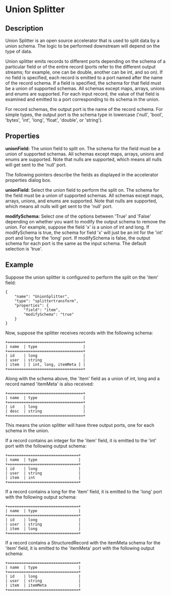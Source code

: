 # Union Splitter


Description
-----------
Union Splitter is an open source accelerator that is used to split data by a union schema. The logic to be performed downstream will depend on the type of data.

Union splitter emits records to different ports depending on the schema of a particular field or of 
the entire record (ports refer to the different output streams; for example, one can be double, another can 
be int, and so on). If no field is specified, each record is emitted to a port named after the name of 
the record schema. If a field is specified, the schema for that field must be a union of supported schemas. 
All schemas except maps, arrays, unions and enums are supported. For each input record, the value of that 
field is examined and emitted to a port corresponding to its schema in the union.


For record schemas, the output port is the name of the record schema. For simple types, the output port is the schema type in lowercase ('null', 'bool', 'bytes', 'int', 'long', 'float', 'double', or 'string').


Properties
----------
**unionField:** The union field to split on. The schema for the field must be a union of supported schemas.
All schemas except maps, arrays, unions and enums are supported. Note that nulls are supported,
which means all nulls will get sent to the 'null' port.


The following pointers describe the fields as displayed in the accelerator properties dialog box.

**unionField:** Select the union field to perform the split on. The schema for the field must be a union of supported schemas.
All schemas except maps, arrays, unions, and enums are supported. Note that nulls are supported, which means all nulls will get sent to the 'null' port.

**modifySchema:** Select one of the options between 'True' and 'False' depending on whether you want to modify the output schema to remove the union. For example, suppose the field 'x' is a union of int and long. If modifySchema is true, the schema for field 'x' will just be an int for the 'int' port and long for the 'long' port. If modifySchema is false, the output schema for each port
is the same as the input schema. The default selection is 'true'.


Example
-------
Suppose the union splitter is configured to perform the split on the 'item' field:

    {
        "name": "UnionSplitter",
        "type": "splittertransform",
        "properties": {
            "field": "item",
            "modifySchema": "true"
        }
    }


Now, suppose the splitter receives records with the following schema:

    +=================================+
    | name  | type                    |
    +=================================+
    | id    | long                    |
    | user  | string                  |
    | item  | [ int, long, itemMeta ] |
    +=================================+

Along with the schema above, the 'item' field as a union of int, long and a record named 'itemMeta' is also received:

    +=================================+
    | name  | type                    |
    +=================================+
    | id    | long                    |
    | desc  | string                  |
    +=================================+

This means the union splitter will have three output ports, one for each schema in the union.

If a record contains an integer for the 'item' field, it is emitted to the 'int' port with the following output schema:

    +===============================+
    | name  | type                  |
    +===============================+
    | id    | long                  |
    | user  | string                |
    | item  | int                   |
    +===============================+

If a record contains a long for the 'item' field, it is emitted to the 'long' port with the following output schema:

    +===============================+
    | name  | type                  |
    +===============================+
    | id    | long                  |
    | user  | string                |
    | item  | long                  |
    +===============================+

If a record contains a StructuredRecord with the itemMeta schema for the 'item' field, it is emitted to the 'itemMeta' port with the following output schema:

    +===============================+
    | name  | type                  |
    +===============================+
    | id    | long                  |
    | user  | string                |
    | item  | itemMeta              |
    +===============================+
